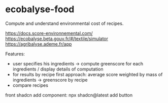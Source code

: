 # ecobalyse-food
Compute and understand environmental cost of recipes.

https://docs.score-environnemental.com/
https://ecobalyse.beta.gouv.fr/#/textile/simulator
https://agribalyse.ademe.fr/app

Features:
- user specifies his ingredients -> compute greenscore for each ingredients / display details of computation
- for results by recipe first approach: average score weighted by mass of ingredients -> greenscore by recipe
- compare recipes


front shadcn add component: npx shadcn@latest add button
